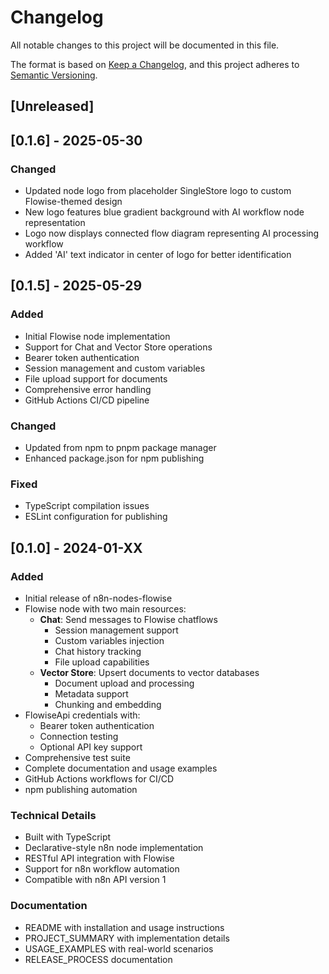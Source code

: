 # Changelog

All notable changes to this project will be documented in this file.

The format is based on [Keep a Changelog](https://keepachangelog.com/en/1.0.0/),
and this project adheres to [Semantic Versioning](https://semver.org/spec/v2.0.0.html).

## [Unreleased]

## [0.1.6] - 2025-05-30

### Changed
- Updated node logo from placeholder SingleStore logo to custom Flowise-themed design
- New logo features blue gradient background with AI workflow node representation
- Logo now displays connected flow diagram representing AI processing workflow
- Added 'AI' text indicator in center of logo for better identification

## [0.1.5] - 2025-05-29

### Added
- Initial Flowise node implementation
- Support for Chat and Vector Store operations
- Bearer token authentication
- Session management and custom variables
- File upload support for documents
- Comprehensive error handling
- GitHub Actions CI/CD pipeline

### Changed
- Updated from npm to pnpm package manager
- Enhanced package.json for npm publishing

### Fixed
- TypeScript compilation issues
- ESLint configuration for publishing

## [0.1.0] - 2024-01-XX

### Added
- Initial release of n8n-nodes-flowise
- Flowise node with two main resources:
  - **Chat**: Send messages to Flowise chatflows
    - Session management support
    - Custom variables injection
    - Chat history tracking
    - File upload capabilities
  - **Vector Store**: Upsert documents to vector databases
    - Document upload and processing
    - Metadata support
    - Chunking and embedding
- FlowiseApi credentials with:
  - Bearer token authentication
  - Connection testing
  - Optional API key support
- Comprehensive test suite
- Complete documentation and usage examples
- GitHub Actions workflows for CI/CD
- npm publishing automation

### Technical Details
- Built with TypeScript
- Declarative-style n8n node implementation
- RESTful API integration with Flowise
- Support for n8n workflow automation
- Compatible with n8n API version 1

### Documentation
- README with installation and usage instructions
- PROJECT_SUMMARY with implementation details
- USAGE_EXAMPLES with real-world scenarios
- RELEASE_PROCESS documentation
